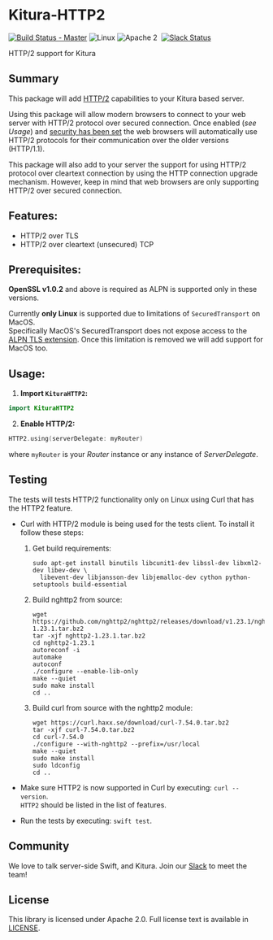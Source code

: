 # Kitura-HTTP2

[![Build Status - Master](https://travis-ci.org/IBM-Swift/Kitura-HTTP2.svg?branch=master)](https://travis-ci.org/IBM-Swift/Kitura-HTTP2)
![Linux](https://img.shields.io/badge/os-linux-green.svg?style=flat)
![Apache 2](https://img.shields.io/badge/license-Apache2-blue.svg?style=flat)
&nbsp;[![Slack Status](http://swift-at-ibm-slack.mybluemix.net/badge.svg)](http://swift-at-ibm-slack.mybluemix.net/)

HTTP/2 support for Kitura

## Summary
This package will add [HTTP/2](https://http2.github.io/http2-spec/) capabilities to your Kitura based server.

Using this package will allow modern browsers to connect to your web server with HTTP/2 protocol over secured connection. Once enabled (_see Usage_) and [security has been set](http://www.kitura.io/en/resources/tutorials/ssl.html) the web browsers will automatically use HTTP/2 protocols for their communication over the older versions (HTTP/1.1).

This package will also add to your server the support for using HTTP/2 protocol over cleartext connection by using the HTTP connection upgrade mechanism. However, keep in mind that web browsers are only supporting HTTP/2 over secured connection.

## Features:

- HTTP/2 over TLS
- HTTP/2 over cleartext (unsecured) TCP

## Prerequisites:
**OpenSSL v1.0.2** and above is required as ALPN is supported only in these versions.

Currently **only Linux** is supported due to limitations of `SecuredTransport` on MacOS.  
Specifically MacOS's SecuredTransport does not expose access to the [ALPN TLS extension](https://www.rfc-editor.org/rfc/rfc7301.txt). Once this limitation is removed we will add support for MacOS too.

## Usage:

1. **Import `KituraHTTP2`:**

  ```swift
  import KituraHTTP2
  ```

2. **Enable HTTP/2:**
  ```swift
  HTTP2.using(serverDelegate: myRouter)
  ```
  where `myRouter` is your _Router_ instance or any instance of _ServerDelegate_.

## Testing
The tests will tests HTTP/2 functionality only on Linux using Curl that has the HTTP2 feature.  
- Curl with HTTP/2 module is being used for the tests client. To install it follow these steps:  
  1. Get build requirements:
     ```shell
     sudo apt-get install binutils libcunit1-dev libssl-dev libxml2-dev libev-dev \
       libevent-dev libjansson-dev libjemalloc-dev cython python-setuptools build-essential
     ```
  2. Build nghttp2 from source:
     ```shell
     wget https://github.com/nghttp2/nghttp2/releases/download/v1.23.1/nghttp2-1.23.1.tar.bz2
     tar -xjf nghttp2-1.23.1.tar.bz2
     cd nghttp2-1.23.1
     autoreconf -i
     automake
     autoconf
     ./configure --enable-lib-only
     make --quiet
     sudo make install
     cd ..
     ```
  3. Build curl from source with the nghttp2 module:
     ```shell
     wget https://curl.haxx.se/download/curl-7.54.0.tar.bz2
     tar -xjf curl-7.54.0.tar.bz2
     cd curl-7.54.0
     ./configure --with-nghttp2 --prefix=/usr/local
     make --quiet
     sudo make install
     sudo ldconfig
     cd ..
     ```

- Make sure HTTP2 is now supported in Curl by executing:
```curl --version```.  
```HTTP2``` should be listed in the list of features.

- Run the tests by executing:
```swift test```.


## Community

We love to talk server-side Swift, and Kitura. Join our [Slack](http://swift-at-ibm-slack.mybluemix.net/) to meet the team!

## License
This library is licensed under Apache 2.0. Full license text is available in [LICENSE](LICENSE.txt).
